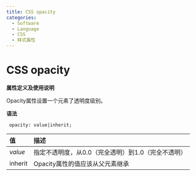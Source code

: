```yaml
---
title: CSS opacity
categories:
  - Software
  - Language
  - CSS
  - 样式属性
---
```

# CSS opacity

**属性定义及使用说明**

Opacity属性设置一个元素了透明度级别。

**语法**

```
 opacity: value|inherit;
```

| 值      | 描述                                               |
| :------ | :------------------------------------------------- |
| *value* | 指定不透明度，从0.0（完全透明）到1.0（完全不透明） |
| inherit | Opacity属性的值应该从父元素继承                    |